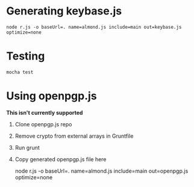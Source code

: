 # Generating keybase.js

    node r.js -o baseUrl=. name=almond.js include=main out=keybase.js optimize=none


# Testing

    mocha test


# Using openpgp.js

**This isn't currently supported**

1. Clone openpgp.js repo
1. Remove crypto from external arrays in Gruntfile
1. Run grunt
1. Copy generated openpgp.js file here


    node r.js -o baseUrl=. name=almond.js include=main out=openpgp.js optimize=none
